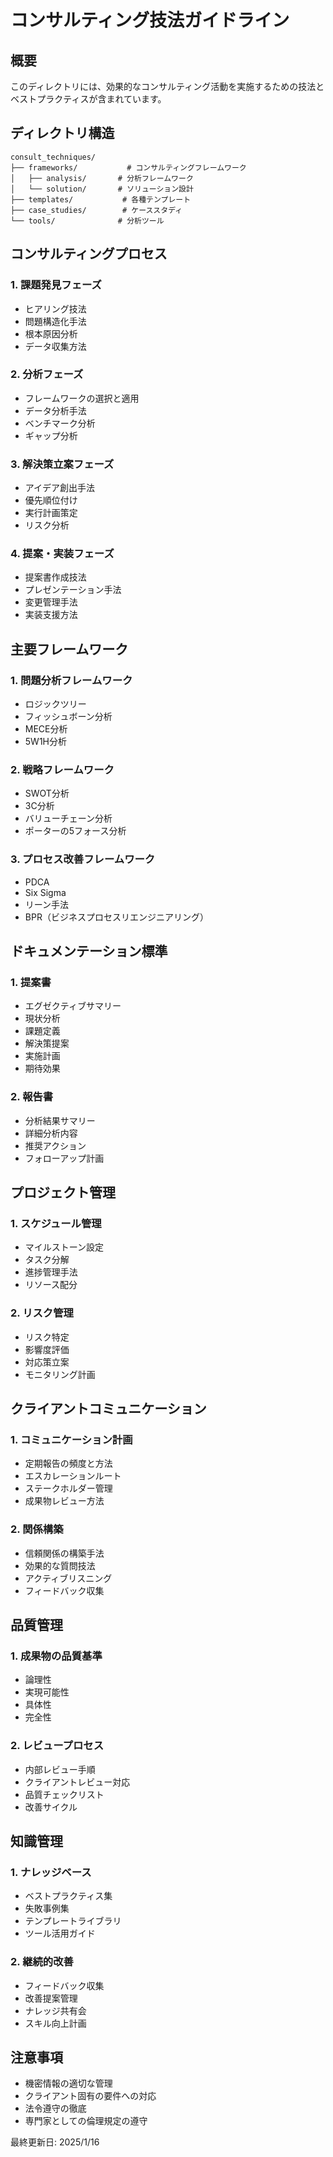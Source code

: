 # コンサルティング技法ガイドライン

## 概要
このディレクトリには、効果的なコンサルティング活動を実施するための技法とベストプラクティスが含まれています。

## ディレクトリ構造
```
consult_techniques/
├── frameworks/           # コンサルティングフレームワーク
│   ├── analysis/       # 分析フレームワーク
│   └── solution/       # ソリューション設計
├── templates/           # 各種テンプレート
├── case_studies/        # ケーススタディ
└── tools/              # 分析ツール
```

## コンサルティングプロセス

### 1. 課題発見フェーズ
- ヒアリング技法
- 問題構造化手法
- 根本原因分析
- データ収集方法

### 2. 分析フェーズ
- フレームワークの選択と適用
- データ分析手法
- ベンチマーク分析
- ギャップ分析

### 3. 解決策立案フェーズ
- アイデア創出手法
- 優先順位付け
- 実行計画策定
- リスク分析

### 4. 提案・実装フェーズ
- 提案書作成技法
- プレゼンテーション手法
- 変更管理手法
- 実装支援方法

## 主要フレームワーク

### 1. 問題分析フレームワーク
- ロジックツリー
- フィッシュボーン分析
- MECE分析
- 5W1H分析

### 2. 戦略フレームワーク
- SWOT分析
- 3C分析
- バリューチェーン分析
- ポーターの5フォース分析

### 3. プロセス改善フレームワーク
- PDCA
- Six Sigma
- リーン手法
- BPR（ビジネスプロセスリエンジニアリング）

## ドキュメンテーション標準

### 1. 提案書
- エグゼクティブサマリー
- 現状分析
- 課題定義
- 解決策提案
- 実施計画
- 期待効果

### 2. 報告書
- 分析結果サマリー
- 詳細分析内容
- 推奨アクション
- フォローアップ計画

## プロジェクト管理

### 1. スケジュール管理
- マイルストーン設定
- タスク分解
- 進捗管理手法
- リソース配分

### 2. リスク管理
- リスク特定
- 影響度評価
- 対応策立案
- モニタリング計画

## クライアントコミュニケーション

### 1. コミュニケーション計画
- 定期報告の頻度と方法
- エスカレーションルート
- ステークホルダー管理
- 成果物レビュー方法

### 2. 関係構築
- 信頼関係の構築手法
- 効果的な質問技法
- アクティブリスニング
- フィードバック収集

## 品質管理

### 1. 成果物の品質基準
- 論理性
- 実現可能性
- 具体性
- 完全性

### 2. レビュープロセス
- 内部レビュー手順
- クライアントレビュー対応
- 品質チェックリスト
- 改善サイクル

## 知識管理

### 1. ナレッジベース
- ベストプラクティス集
- 失敗事例集
- テンプレートライブラリ
- ツール活用ガイド

### 2. 継続的改善
- フィードバック収集
- 改善提案管理
- ナレッジ共有会
- スキル向上計画

## 注意事項
- 機密情報の適切な管理
- クライアント固有の要件への対応
- 法令遵守の徹底
- 専門家としての倫理規定の遵守

最終更新日: 2025/1/16